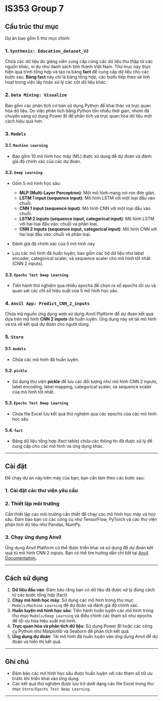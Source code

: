 # IS353 Group 7

## Cấu trúc thư mục

Dự án bao gồm 5 thư mục chính:

### 1. `Synthesis: Education_dataset_V2`

Chứa các dữ liệu do giảng viên cung cấp cùng các dữ liệu thu thập từ các nguồn khác, ví dụ như danh sách tỉnh thành Việt Nam. Thư mục này thực hiện quá trình tổng hợp và tạo ra bảng **fact** để cung cấp dữ liệu cho các bước sau. **Bảng fact** này chỉ là bảng tổng hợp, các bước tiếp theo sẽ linh hoạt trong việc lấy hoặc xử lý các cột dữ liệu khác.

### 2. `Data Mining: Visualize`

Bao gồm các phân tích cơ bản sử dụng Python để khai thác và trực quan hóa dữ liệu. Do việc phân tích bằng Python tốn nhiều thời gian, nhóm đã chuyển sang sử dụng Power BI để phân tích và trực quan hóa dữ liệu một cách hiệu quả hơn.

### 3. `Models`

#### 3.1. `Machine Learning`
- Bao gồm 10 mô hình học máy (ML) được sử dụng để dự đoán và đánh giá độ chính xác của các dự đoán.

#### 3.2. `Deep Learning`
- Gồm 5 mô hình học sâu:
  - **MLP (Multi-Layer Perceptron)**: Một mô hình mạng nơ-ron đơn giản.
  - **LSTM 1 input (sequence input)**: Mô hình LSTM với một loại đầu vào chuỗi.
  - **CNN 1 input (sequence input)**: Mô hình CNN với một loại đầu vào chuỗi.
  - **LSTM 2 inputs (sequence input, categorical input)**: Mô hình LSTM với hai loại đầu vào: chuỗi và phân loại.
  - **CNN 2 inputs (sequence input, categorical input)**: Mô hình CNN với hai loại đầu vào: chuỗi và phân loại.
  
- Đánh giá độ chính xác của 5 mô hình này.
- Lưu các mô hình đã huấn luyện, bao gồm các bộ dữ liệu như label encoder, categorical scaler, và sequence scaler cho mô hình tốt nhất (CNN 2 inputs).

#### 3.3. `Epochs Test Deep Learning`
- Tiến hành thử nghiệm qua nhiều epochs để chọn ra số epochs tối ưu và quan sát các chỉ số hiệu suất của 5 mô hình học sâu.

### 4. `Anvil App: Predict_CNN_2_inputs`

Chứa mã nguồn ứng dụng web sử dụng Anvil Platform để dự đoán kết quả dựa trên mô hình **CNN 2 inputs** đã huấn luyện. Ứng dụng này sẽ tải mô hình và trả về kết quả dự đoán cho người dùng.

### 5. `Store`

#### 5.1. `models`
- Chứa các mô hình đã huấn luyện.

#### 5.2. `pickle`
- Sử dụng thư viện **pickle** để lưu các đối tượng như mô hình CNN 2 inputs, label encoding, label mapping, categorical scaler, và sequence scaler của mô hình tốt nhất.

#### 5.3. `Epochs Test Deep Learning`
- Chứa file Excel lưu kết quả thử nghiệm qua các epochs của các mô hình học sâu.

#### 5.4. `fact`
- Bảng dữ liệu tổng hợp (fact table) chứa các thông tin đã được xử lý để cung cấp cho các mô hình và ứng dụng khác.

---

## Cài đặt

Để chạy dự án này trên máy của bạn, bạn cần làm theo các bước sau:

### 1. Cài đặt các thư viện yêu cầu


### 2. Thiết lập môi trường

Cần thiết lập các môi trường cần thiết để chạy các mô hình học máy và học sâu. Đảm bảo bạn có các công cụ như TensorFlow, PyTorch và các thư viện phân tích dữ liệu như Pandas, NumPy.

### 3. Chạy ứng dụng Anvil

Ứng dụng Anvil Platform có thể được triển khai và sử dụng để dự đoán kết quả từ mô hình CNN 2 inputs. Bạn có thể tìm hướng dẫn chi tiết tại [Anvil Documentation](https://anvil.works/docs).

---

## Cách sử dụng

1. **Dữ liệu đầu vào**: Đảm bảo rằng bạn có dữ liệu đã được xử lý đúng cách từ các bước tổng hợp (fact).
2. **Chạy mô hình học máy**: Sử dụng các mô hình trong thư mục `Models/Machine Learning` để dự đoán và đánh giá độ chính xác.
3. **Huấn luyện mô hình học sâu**: Tiến hành huấn luyện các mô hình trong thư mục `Models/Deep Learning` và điều chỉnh các tham số như epochs để tối ưu hóa hiệu suất mô hình.
4. **Trực quan hóa và phân tích dữ liệu**: Sử dụng Power BI hoặc các công cụ Python như Matplotlib và Seaborn để phân tích kết quả.
5. **Ứng dụng dự đoán**: Tải mô hình đã huấn luyện vào ứng dụng Anvil để dự đoán và hiển thị kết quả.

---

## Ghi chú

- Đảm bảo các mô hình học sâu được huấn luyện với các tham số tối ưu trước khi triển khai vào ứng dụng.
- Các kết quả thử nghiệm được lưu trữ dưới dạng các file Excel trong thư mục `Store/Epochs Test Deep Learning`.

---
